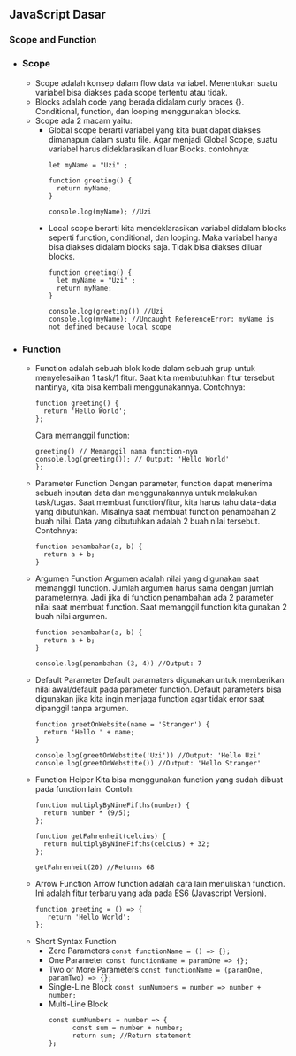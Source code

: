 ## JavaScript Dasar
### Scope and Function
* ### Scope
  * Scope adalah konsep dalam flow data variabel. Menentukan suatu variabel bisa diakses pada scope tertentu atau tidak.
  * Blocks adalah code yang berada didalam curly braces {}. Conditional, function, dan  looping menggunakan blocks.
  * Scope ada 2 macam yaitu:
    * Global scope berarti variabel yang kita buat dapat diakses dimanapun dalam suatu file. Agar menjadi Global Scope, suatu variabel harus dideklarasikan diluar Blocks. contohnya:
      ```
      let myName = "Uzi" ; 
    
      function greeting() {
        return myName;
      }

      console.log(myName); //Uzi
      ```
    * Local scope berarti kita mendeklarasikan variabel didalam blocks seperti function, conditional, dan looping. Maka variabel hanya bisa diakses didalam blocks saja. Tidak bisa diakses diluar blocks.
      ```
      function greeting() {
        let myName = "Uzi" ;
        return myName;
      }

      console.log(greeting()) //Uzi
      console.log(myName); //Uncaught ReferenceError: myName is not defined because local scope
      ```
* ### Function
  * Function adalah sebuah blok kode dalam sebuah grup untuk menyelesaikan 1 task/1 fitur. Saat kita membutuhkan fitur tersebut nantinya, kita bisa kembali menggunakannya. Contohnya:
    ```
    function greeting() {
      return 'Hello World';
    };
    ```
    Cara memanggil function:
    ```
    greeting() // Memanggil nama function-nya
    console.log(greeting()); // Output: 'Hello World'
    };
    ```
  * Parameter Function
    Dengan parameter, function dapat menerima sebuah inputan data dan menggunakannya untuk melakukan task/tugas. Saat membuat function/fitur, kita harus tahu data-data yang dibutuhkan. Misalnya saat membuat function penambahan 2 buah nilai. Data yang dibutuhkan adalah 2 buah nilai tersebut. Contohnya:
    ```
    function penambahan(a, b) {
      return a + b;
    }
    ```
  * Argumen Function
    Argumen adalah nilai yang digunakan saat memanggil function. Jumlah argumen harus sama dengan jumlah parameternya. Jadi jika di function penambahan ada 2 parameter nilai saat membuat function. Saat memanggil function kita gunakan 2 buah nilai argumen.
    ```
    function penambahan(a, b) {
      return a + b;
    }

    console.log(penambahan (3, 4)) //Output: 7
    ```
  * Default Parameter
    Default paramaters digunakan untuk memberikan nilai awal/default pada parameter function. Default parameters bisa digunakan jika kita ingin menjaga function agar tidak error saat dipanggil tanpa argumen.
    ```
    function greetOnWebsite(name = 'Stranger') {
      return 'Hello ' + name;
    }

    console.log(greetOnWebstite('Uzi')) //Output: 'Hello Uzi'
    console.log(greetOnWebstite()) //Output: 'Hello Stranger'
    ```
  * Function Helper
    Kita bisa menggunakan function yang sudah dibuat pada function lain. Contoh:
    ```
    function multiplyByNineFifths(number) {
      return number * (9/5);
    };

    function getFahrenheit(celcius) {
      return multiplyByNineFifths(celcius) + 32;
    };
    
    getFahrenheit(20) //Returns 68
    ```
   * Arrow Function
     Arrow function adalah cara lain menuliskan function. Ini adalah fitur terbaru yang ada pada ES6 (Javascript Version).
     ```
     function greeting = () => {
        return 'Hello World';
     };
     ```
   * Short Syntax Function
     * Zero Parameters
       ```const functionName = () => {};```
     * One Parameter
       ```const functionName = paramOne => {};```
     * Two or More Parameters
       ```const functionName = (paramOne, paramTwo) => {};```
     * Single-Line Block
       ```const sumNumbers = number => number + number;```
     * Multi-Line Block
       ```
       const sumNumbers = number => {
             const sum = number + number;
             return sum; //Return statement
       };
       ```


  


